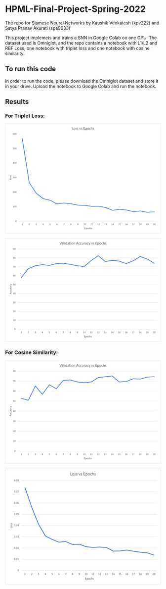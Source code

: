 # HPML-Final-Project-Spring-2022
The repo for Siamese Neural Networks by Kaushik Venkatesh (kpv222) and Satya Pranav Akurati (spa9633)

This project implemets and trains a SNN in Google Colab on one GPU. The dataset used is Omniglot, and the repo contains a notebook with L1/L2 and RBF Loss, one notebook with triplet loss and one notebook with cosine similarity.

## To run this code
In order to run the code, please download the Omniglot dataset and store it in your drive. Upload the notebook to Google Colab and run the notebook.

## Results
### For Triplet Loss:
![Accuracy vs Epcohs](Picture3.png)

![Training Loss vs Epochs](Picture5.png)

### For Cosine Similarity:
![Accuracy vs Epochs](Picture6.png)

![Training Loss vs Epochs](Picture7.png)
